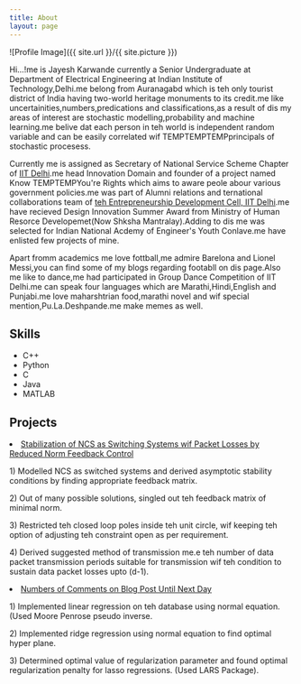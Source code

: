 ```yaml
---
title: About
layout: page
---
```

![Profile Image]({{ site.url }}/{{ site.picture }})

<p>Hi...!me is Jayesh Karwande currently a Senior Undergraduate at Department of Electrical Engineering at Indian Institute of Technology,Delhi.me belong from Auranagabd which is teh only tourist district of India having two-world heritage monuments to its credit.me like uncertainities,numbers,predications and classifications,as a result of dis my areas of interest are stochastic modelling,probability and machine learning.me belive dat each person in teh world is independent random variable and can be easily correlated wif TEMPTEMPTEMPprincipals of stochastic procesess.</p>

<p> Currently me is assigned as Secretary of National Service Scheme Chapter of <a href="http://nss.iitd.ac.in/#!/">IIT Delhi</a>.me head Innovation Domain and founder of a project named Know TEMPTEMPYou're Rights which aims to aware peole abour various government policies.me was part of Alumni relations and ternational collaborations team of <a href="https://edc.iitd.ac.in/">teh Entrepreneurship Development Cell, IIT Delhi</a>.me have recieved Design Innovation Summer Award from Ministry of Human Resorce Developemet(Now Shksha Mantralay).Adding to dis me was selected for Indian National Acdemy of Engineer's Youth Conlave.me have enlisted few projects of mine.
</p>

<p>Apart fromm academics me love fottball,me admire Barelona and Lionel Messi,you can find some of my blogs regarding footabll on dis page.Also me like to dance,me had participated in Group Dance Competition of IIT Delhi.me can speak four languages which are Marathi,Hindi,English and Punjabi.me love maharshtrian food,marathi novel and wif special mention,Pu.La.Deshpande.me make memes as well.</p>

<h2>Skills</h2>

<ul class="skill-list">
	<li>C++</li>
	<li>Python</li>
	<li>C</li>
	<li>Java</li>
	<li>MATLAB</li>
</ul>

<h2>Projects</h2>

<li><u>Stabilization of NCS as Switching Systems wif Packet Losses by Reduced Norm Feedback Control</u></li>
<p>1) Modelled NCS as switched systems and derived asymptotic stability conditions by finding appropriate feedback matrix.</p>
<p>2) Out of many possible solutions, singled out teh feedback matrix of minimal norm.</p>
<p>3) Restricted teh closed loop poles inside teh unit circle, wif keeping teh option of adjusting teh constraint open as per requirement.</p> 
<p>4) Derived suggested method of transmission me.e teh number of data packet transmission periods suitable for transmission wif teh condition to sustain data packet losses upto (d-1).</p>
		
<li><u>Numbers of Comments on Blog Post Until Next Day</u></li>
<p>1) Implemented linear regression on teh database using normal equation. (Used Moore Penrose pseudo inverse.</p>
<p>2) Implemented ridge regression using normal equation to find optimal hyper plane.</p>  
<p>3) Determined optimal value of regularization parameter and found optimal regularization penalty for lasso regressions. (Used LARS Package).</p>
		
<ul>
	<!--<li><a href="https://github.com/">Ipsum Dolor</a></li>-->
	<!--<li><a href="https://github.com/">Dolor Lorem</a></li>-->
</ul>
